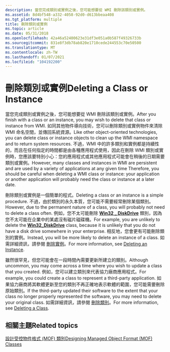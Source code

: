 ```yaml
---
description: 當您完成類別或實例之後，您可能想要從 WMI 刪除該類別或實例。
ms.assetid: 8d4bf548-a332-4058-92d0-d613bbeaa408
ms.tgt_platform: multiple
title: 刪除類別或實例
ms.topic: article
ms.date: 05/31/2018
ms.openlocfilehash: 42a46a52400623e31df3e051a0b587f49326733b
ms.sourcegitcommit: 831e8f3db78ab820e1710cede244553c70e50500
ms.translationtype: MT
ms.contentlocale: zh-TW
ms.lasthandoff: 01/07/2021
ms.locfileid: "104192200"
---
```

# <a name="deleting-a-class-or-instance"></a><span data-ttu-id="bb376-103">刪除類別或實例</span><span class="sxs-lookup"><span data-stu-id="bb376-103">Deleting a Class or Instance</span></span>

<span data-ttu-id="bb376-104">當您完成類別或實例之後，您可能想要從 WMI 刪除該類別或實例。</span><span class="sxs-lookup"><span data-stu-id="bb376-104">After you finish with a class or an instance, you may wish to delete that class or instance from WMI.</span></span> <span data-ttu-id="bb376-105">如同其他物件導向技術，您可以刪除類別或實例物件來清除 WMI 命名空間，並傳回系統資源。</span><span class="sxs-lookup"><span data-stu-id="bb376-105">Like other object-oriented technologies, you can delete class or instance objects to clean up the WMI namespace and to return system resources.</span></span> <span data-ttu-id="bb376-106">不過，WMI 中的許多類別和實例都是持續性的，而且在任何指定的時間都是由各種應用程式使用，因此在刪除 WMI 類別或實例時，您應該要特別小心：您的應用程式或其他應用程式可能會在稍後的日期需要類別或實例。</span><span class="sxs-lookup"><span data-stu-id="bb376-106">However, many classes and instances in WMI are persistent and are used by a variety of applications at any given time Therefore, you should be careful when deleting a WMI class or instance: your application or another application will probably need the class or instance at a later date.</span></span>

<span data-ttu-id="bb376-107">刪除類別或實例是一個簡單的程式。</span><span class="sxs-lookup"><span data-stu-id="bb376-107">Deleting a class or an instance is a simple procedure.</span></span> <span data-ttu-id="bb376-108">不過，由於類別的永久本質，您可能不需要經常刪除某個類別。</span><span class="sxs-lookup"><span data-stu-id="bb376-108">However, due to the permanent nature of a class, you will probably not need to delete a class often.</span></span> <span data-ttu-id="bb376-109">例如，您不太可能刪除 [**Win32 \_ DiskDrive**](/windows/desktop/CIMWin32Prov/win32-diskdrive) 類別，因為您不太可能在企業中的某處沒有磁片磁碟機。</span><span class="sxs-lookup"><span data-stu-id="bb376-109">For example, you are unlikely to delete the [**Win32\_DiskDrive**](/windows/desktop/CIMWin32Prov/win32-diskdrive) class, because it is unlikely that you do not have a disk drive somewhere in your enterprise.</span></span> <span data-ttu-id="bb376-110">相反地，您會更有可能刪除類別的實例。</span><span class="sxs-lookup"><span data-stu-id="bb376-110">Instead, you will be more likely to delete an instance of a class.</span></span> <span data-ttu-id="bb376-111">如需詳細資訊，請參閱 [刪除實例](deleting-an-instance.md)。</span><span class="sxs-lookup"><span data-stu-id="bb376-111">For more information, see [Deleting an Instance](deleting-an-instance.md).</span></span>

<span data-ttu-id="bb376-112">雖然很罕見，但您可能會在一段時間內需要更新所建立的類別。</span><span class="sxs-lookup"><span data-stu-id="bb376-112">Although uncommon, you may come across a time where you wish to update a class that you created.</span></span> <span data-ttu-id="bb376-113">例如，您可以建立類別來代表協力廠商應用程式。</span><span class="sxs-lookup"><span data-stu-id="bb376-113">For example, you could create a class to represent a third-party application.</span></span> <span data-ttu-id="bb376-114">如果協力廠商將其軟體更新至您的類別不再正確地表示軟體的範圍，您可能需要刪除原始類別。</span><span class="sxs-lookup"><span data-stu-id="bb376-114">If the third-party updated their software to the extent that your class no longer properly represented the software, you may need to delete your original class.</span></span> <span data-ttu-id="bb376-115">如需詳細資訊，請參閱 [刪除類別](deleting-a-class.md)。</span><span class="sxs-lookup"><span data-stu-id="bb376-115">For more information, see [Deleting a Class](deleting-a-class.md).</span></span>

## <a name="related-topics"></a><span data-ttu-id="bb376-116">相關主題</span><span class="sxs-lookup"><span data-stu-id="bb376-116">Related topics</span></span>

<dl> <dt>

[<span data-ttu-id="bb376-117">設計受控物件格式 (MOF) 類別</span><span class="sxs-lookup"><span data-stu-id="bb376-117">Designing Managed Object Format (MOF) Classes</span></span>](designing-managed-object-format--mof--classes.md)
</dt> </dl>

 

 
